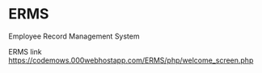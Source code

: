 # ERMS
Employee Record Management System

ERMS link https://codemows.000webhostapp.com/ERMS/php/welcome_screen.php
